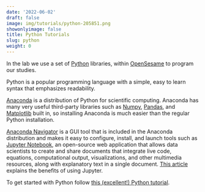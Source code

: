 ```yaml
---
date: '2022-06-02'
draft: false
image: img/tutorials/python-205851.png
showonlyimage: false
title: Python Tutorials
slug: python
weight: 0
---
```


In the lab we use a set of [Python](https://www.python.org/doc/essays/blurb/) libraries, within [OpenSesame](https://osdoc.cogsci.nl) to program our studies.  
 
<!--more-->

Python is a popular programming language with a  simple, easy to learn syntax that emphasizes readability. 

[Anaconda](https://www.anaconda.com/products/distribution) is a distribution of Python for scientific computing. Anaconda has many very useful third-party libraries such as [Numpy](https://numpy.org), [Pandas](https://pandas.pydata.org), and [Matplotlib](https://matplotlib.org) built in, so installing Anaconda is much easier than the regular Python installation. 

[Anaconda Navigator](https://docs.anaconda.com/anaconda/navigator/) is a GUI tool that is included in the Anaconda distribution and makes it easy to configure, install, and launch tools such as [Jupyter Notebook](https://jupyter.org), an open-source web application that allows data scientists to create and share documents that integrate live code, equations, computational output, visualizations, and other multimedia resources, along with explanatory text in a single document.  [This article](https://odsc.medium.com/why-you-should-be-using-jupyter-notebooks-ea2e568c59f2) explains the benefits of using Jupyter.

To get started with Python follow [this (excellent!) Python tutorial](https://learnpythontherightway.com/#read).
